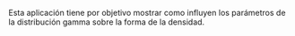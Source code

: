 Esta aplicación tiene por objetivo mostrar como influyen los parámetros de la distribución gamma sobre la forma de la densidad.
